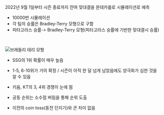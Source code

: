 2022년 9월 1일부터 시즌 종료까지 잔여 맞대결을 몬테카를로 시뮬레이션로 예측


- 10000번 시뮬레이션
- 각 팀의 승률은 Bradley-Terry 모형으로 구함
- 피타고라스 승률-> Bradley-Terry 모형(피타고라스 승률에 기반한 맞대결시 승률)

<br>

![브래들리 테리 모형](https://user-images.githubusercontent.com/63768509/229401516-e840d616-2843-4ee0-a0c9-baa233e6c819.png)

- SSG의 1위 확률이 매우 높음
- 1-5, 6-10위가 거의 확정 / 시즌이 아직 한 달 넘게 남았음에도 양극화가 심한 것을 알 수 있음
- 키움, KT의 3, 4위 경쟁이 눈에 띔

- 공동 순위는 소수점 버림을 통해 순위 도출

- 이전의 coin toss(동전 던지기)와 큰 차이 없음

